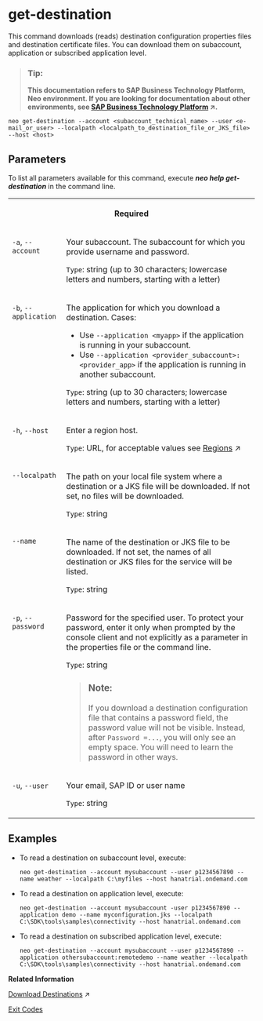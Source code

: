 <!-- loiobc623358916d47b48077b0e25b626a62 -->

# get-destination

This command downloads \(reads\) destination configuration properties files and destination certificate files. You can download them on subaccount, application or subscribed application level.



> ### Tip:  
> **This documentation refers to SAP Business Technology Platform, Neo environment. If you are looking for documentation about other environments, see [SAP Business Technology Platform](https://help.sap.com/viewer/65de2977205c403bbc107264b8eccf4b/Cloud/en-US/6a2c1ab5a31b4ed9a2ce17a5329e1dd8.html "SAP Business Technology Platform (SAP BTP) is an integrated offering comprised of four technology portfolios: database and data management, application development and integration, analytics, and intelligent technologies. The platform offers users the ability to turn data into business value, compose end-to-end business processes, and build and extend SAP applications quickly.") :arrow_upper_right:.**



```
neo get-destination --account <subaccount_technical_name> --user <e-mail_or_user> --localpath <localpath_to_destination_file_or_JKS_file> --host <host>
```



## Parameters



To list all parameters available for this command, execute ***neo help get-destination*** in the command line.


<table>
<tr>
<th valign="top" colspan="2">

Required



</th>
</tr>
<tr>
<td valign="top">

`-a`, `--account` 



</td>
<td valign="top">

Your subaccount. The subaccount for which you provide username and password.

`Type`: string \(up to 30 characters; lowercase letters and numbers, starting with a letter\)



</td>
</tr>
<tr>
<td valign="top">

`-b`, `--application` 



</td>
<td valign="top">

The application for which you download a destination. Cases:

-   Use `--application <myapp>` if the application is running in your subaccount.
-   Use `--application <provider_subaccount>:<provider_app>` if the application is running in another subaccount.

 `Type`: string \(up to 30 characters; lowercase letters and numbers, starting with a letter\)



</td>
</tr>
<tr>
<td valign="top">

`-h`, `--host` 



</td>
<td valign="top">

Enter a region host.

`Type`: URL, for acceptable values see [Regions](https://help.sap.com/viewer/65de2977205c403bbc107264b8eccf4b/Cloud/en-US/350356d1dc314d3199dca15bd2ab9b0e.html "You can deploy applications in different regions. Each region represents a geographical location (for example, Europe, US East) where applications, data, or services are hosted.") :arrow_upper_right:



</td>
</tr>
<tr>
<td valign="top">

`--localpath`



</td>
<td valign="top">

The path on your local file system where a destination or a JKS file will be downloaded. If not set, no files will be downloaded.

`Type`: string



</td>
</tr>
<tr>
<td valign="top">

`--name`



</td>
<td valign="top">

The name of the destination or JKS file to be downloaded. If not set, the names of all destination or JKS files for the service will be listed.

`Type`: string



</td>
</tr>
<tr>
<td valign="top">

`-p`, `--password` 



</td>
<td valign="top">

Password for the specified user. To protect your password, enter it only when prompted by the console client and not explicitly as a parameter in the properties file or the command line.

`Type`: string

> ### Note:  
> If you download a destination configuration file that contains a password field, the password value will not be visible. Instead, after `Password =...`, you will only see an empty space. You will need to learn the password in other ways.



</td>
</tr>
<tr>
<td valign="top">

`-u`, `--user` 



</td>
<td valign="top">

Your email, SAP ID or user name

`Type`: string



</td>
</tr>
</table>



## Examples

-   To read a destination on subaccount level, execute:

    ```
    neo get-destination --account mysubaccount --user p1234567890 --name weather --localpath C:\myfiles --host hanatrial.ondemand.com 
    ```

-   To read a destination on application level, execute:

    ```
    neo get-destination --account mysubaccount -user p1234567890 --application demo --name myconfiguration.jks --localpath C:\SDK\tools\samples\connectivity --host hanatrial.ondemand.com
    ```

-   To read a destination on subscribed application level, execute:

    ```
    neo get-destination --account mysubaccount --user p1234567890 --application othersubaccount:remotedemo --name weather --localpath C:\SDK\tools\samples\connectivity --host hanatrial.ondemand.com
    ```


**Related Information**  


[Download Destinations](https://help.sap.com/viewer/b865ed651e414196b39f8922db2122c7/Cloud/en-US/f02a359183c74429a9d82b23feb15243.html "") :arrow_upper_right:

[Exit Codes](exit-codes-7886796.md "")

